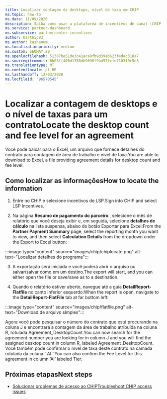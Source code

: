 ```yaml
---
title: Localizar contagem de desktops, nível de taxa em CHIP
ms.topic: how-to
ms.date: 11/09/2020
description: Saiba como usar a plataforma de incentivos de canal (CHIP) para localizar a contagem de desktops e as informações de nível de taxa de um contrato.
ms.service: partner-dashboard
ms.subservice: partnercenter-incentives
author: Karthic83
ms.author: kashanum
ms.localizationpriority: medium
ms.custom: SEOMAY.20
ms.openlocfilehash: 51307be51de3c41aca9fb9d39ab623f4dac318a7
ms.sourcegitcommit: 6b03ff400d1350db9696f9b457fcfe710310c5d3
ms.translationtype: MT
ms.contentlocale: pt-BR
ms.lasthandoff: 12/03/2020
ms.locfileid: "96570545"
---
```

# <a name="locate-the-desktop-count-and-fee-level-for-an-agreement"></a><span data-ttu-id="137a5-103">Localizar a contagem de desktops e o nível de taxas para um contrato</span><span class="sxs-lookup"><span data-stu-id="137a5-103">Locate the desktop count and fee level for an agreement</span></span>

<span data-ttu-id="137a5-104">Você pode baixar para o Excel, um arquivo que fornece detalhes do contrato para contagem de área de trabalho e nível de taxa.</span><span class="sxs-lookup"><span data-stu-id="137a5-104">You are able to download to Excel, a file providing agreement details for desktop count and fee level.</span></span>

## <a name="how-to-locate-the-information"></a><span data-ttu-id="137a5-105">Como localizar as informações</span><span class="sxs-lookup"><span data-stu-id="137a5-105">How to locate the information</span></span>

1. <span data-ttu-id="137a5-106">Entre no CHIP e selecione incentivos de LSP.</span><span class="sxs-lookup"><span data-stu-id="137a5-106">Sign into CHIP and select LSP Incentives.</span></span>

2. <span data-ttu-id="137a5-107">Na página **Resumo de pagamento do parceiro** , selecione o mês de relatório que você deseja exibir e, em seguida, selecione **detalhes de cálculo** na lista suspensa, abaixo do botão Exportar para Excel:</span><span class="sxs-lookup"><span data-stu-id="137a5-107">From the **Partner Payment Summary** page, select the reporting month you want to view, and then select **Calculation Details** from the dropdown under the Export to Excel button:</span></span>

:::image type="content" source="images/chip/chiplocate.png" alt-text="Localizar detalhes do programa":::

3. <span data-ttu-id="137a5-109">A exportação será iniciada e você poderá abrir o arquivo ou salvar/salvar como em um destino.</span><span class="sxs-lookup"><span data-stu-id="137a5-109">The export will start, and you can either open the file or save/save as to a destination.</span></span>

4. <span data-ttu-id="137a5-110">Quando o relatório estiver aberto, navegue até a guia **DetailReport-Flatfile** no canto inferior esquerdo:</span><span class="sxs-lookup"><span data-stu-id="137a5-110">When the report is open, navigate to the **DetailReport-FlatFile** tab at far bottom left:</span></span>

:::image type="content" source="images/chip/flatfile.png" alt-text="Download de arquivo simples":::

<span data-ttu-id="137a5-112">Agora você pode pesquisar o número do contrato que está procurando na coluna J e encontrará a contagem da área de trabalho atribuída na coluna R, rotulada Agreement_DesktopCount.</span><span class="sxs-lookup"><span data-stu-id="137a5-112">You can now search for the agreement number you are looking for in column J and you will find the assigned desktop count in column R, labeled Agreement_DesktopCount.</span></span> <span data-ttu-id="137a5-113">Você também pode confirmar o nível de taxa deste contrato na camada rotulada da coluna ' AI '.</span><span class="sxs-lookup"><span data-stu-id="137a5-113">You can also confirm the Fee Level for this agreement in column ‘AI’ labeled Tier.</span></span>

## <a name="next-steps"></a><span data-ttu-id="137a5-114">Próximas etapas</span><span class="sxs-lookup"><span data-stu-id="137a5-114">Next steps</span></span>

- [<span data-ttu-id="137a5-115">Solucionar problemas de acesso ao CHIP</span><span class="sxs-lookup"><span data-stu-id="137a5-115">Troubleshoot CHIP access issues</span></span>](chip-access-trouble.md)
